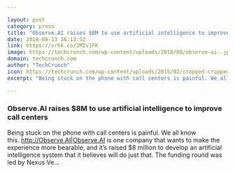 ```yaml
---

layout: post
category: press
title: "Observe.AI raises $8M to use artificial intelligence to improve call centers"
date: 2018-08-13 16:13:52
link: https://vrhk.co/2MIv1FK
image: https://techcrunch.com/wp-content/uploads/2018/08/observe-ai-.jpg?w=750
domain: techcrunch.com
author: "TechCrunch"
icon: https://techcrunch.com/wp-content/uploads/2015/02/cropped-cropped-favicon-gradient.png?w=180
excerpt: "Being stuck on the phone with call centers is painful. We all know this. <http://Observe.AI|Observe.AI> is one company that wants to make the experience more bearable, and it’s raised $8 million to develop an artificial intelligence system that it believes will do just that. The funding round was led by Nexus Ve…"

---
```


### Observe.AI raises $8M to use artificial intelligence to improve call centers

Being stuck on the phone with call centers is painful. We all know this. <http://Observe.AI|Observe.AI> is one company that wants to make the experience more bearable, and it’s raised $8 million to develop an artificial intelligence system that it believes will do just that. The funding round was led by Nexus Ve…